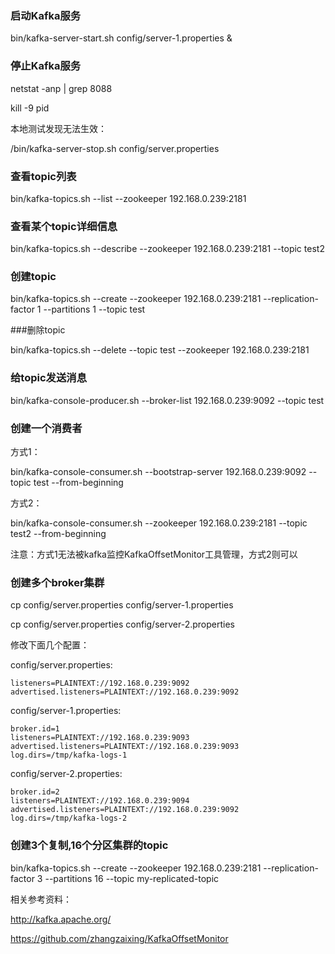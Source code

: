 ### 启动Kafka服务

bin/kafka-server-start.sh config/server-1.properties &

### 停止Kafka服务

netstat -anp | grep 8088

kill -9 pid

本地测试发现无法生效：

/bin/kafka-server-stop.sh config/server.properties 

### 查看topic列表 

 bin/kafka-topics.sh --list --zookeeper 192.168.0.239:2181

### 查看某个topic详细信息

 bin/kafka-topics.sh --describe --zookeeper 192.168.0.239:2181 --topic test2

### 创建topic

bin/kafka-topics.sh --create --zookeeper 192.168.0.239:2181 --replication-factor 1 --partitions 1 --topic test

###删除topic

bin/kafka-topics.sh --delete --topic test --zookeeper 192.168.0.239:2181

### 给topic发送消息

bin/kafka-console-producer.sh --broker-list 192.168.0.239:9092 --topic test

### 创建一个消费者

方式1：

bin/kafka-console-consumer.sh --bootstrap-server 192.168.0.239:9092 --topic test --from-beginning

方式2：

bin/kafka-console-consumer.sh --zookeeper 192.168.0.239:2181 --topic test2 --from-beginning

注意：方式1无法被kafka监控KafkaOffsetMonitor工具管理，方式2则可以

 ### 创建多个broker集群

  cp config/server.properties config/server-1.properties

  cp config/server.properties config/server-2.properties

修改下面几个配置：

  config/server.properties:

```properties
listeners=PLAINTEXT://192.168.0.239:9092
advertised.listeners=PLAINTEXT://192.168.0.239:9092
```

  config/server-1.properties:

```properties
broker.id=1
listeners=PLAINTEXT://192.168.0.239:9093
advertised.listeners=PLAINTEXT://192.168.0.239:9093
log.dirs=/tmp/kafka-logs-1
```

config/server-2.properties:

```properties
broker.id=2
listeners=PLAINTEXT://192.168.0.239:9094
advertised.listeners=PLAINTEXT://192.168.0.239:9092
log.dirs=/tmp/kafka-logs-2
```

### 创建3个复制,16个分区集群的topic

bin/kafka-topics.sh --create --zookeeper 192.168.0.239:2181 --replication-factor 3 --partitions 16 --topic my-replicated-topic

相关参考资料：

http://kafka.apache.org/

https://github.com/zhangzaixing/KafkaOffsetMonitor

